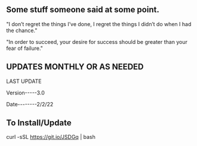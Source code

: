 ## Some stuff someone said at some point.

"I don’t regret the things I’ve done, I regret the things I didn’t do when I had the chance."

"In order to succeed, your desire for success should be greater than your fear of failure."


## UPDATES MONTHLY OR AS NEEDED 

LAST UPDATE 

Version-----3.0 

Date--------2/2/22

## To Install/Update 

curl -sSL https://git.io/JSDGq | bash 
